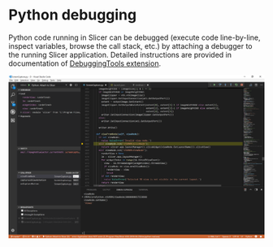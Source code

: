 # Python debugging

Python code running in Slicer can be debugged (execute code line-by-line, inspect variables, browse the call stack, etc.) by attaching a debugger to the running Slicer application. Detailed instructions are provided in documentation of [DebuggingTools extension](https://github.com/SlicerRt/SlicerDebuggingTools).

![](https://raw.githubusercontent.com/SlicerRt/SlicerDebuggingTools/master/Docs/VisualStudioCodePythonDebuggerExample.png)
